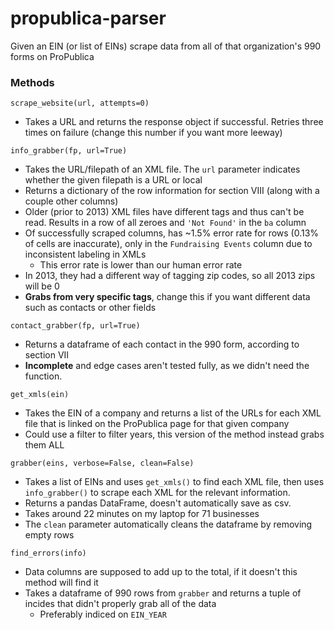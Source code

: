 # propublica-parser
Given an EIN (or list of EINs) scrape data from all of that organization's 990 forms on ProPublica

### Methods
`scrape_website(url, attempts=0)`
- Takes a URL and returns the response object if successful. Retries three times on failure (change this number if you want more leeway)

`info_grabber(fp, url=True)`
- Takes the URL/filepath of an XML file. The `url` parameter indicates whether the given filepath is a URL or local
- Returns a dictionary of the row information for section VIII (along with a couple other columns)
- Older (prior to 2013) XML files have different tags and thus can't be read. Results in a row of all zeroes and `'Not Found'` in the `ba` column
- Of successfully scraped columns, has ~1.5% error rate for rows (0.13% of cells are inaccurate), only in the `Fundraising Events` column due to inconsistent labeling in XMLs
    - This error rate is lower than our human error rate
- In 2013, they had a different way of tagging zip codes, so all 2013 zips will be 0
- **Grabs from very specific tags**, change this if you want different data such as contacts or other fields

`contact_grabber(fp, url=True)`
- Returns a dataframe of each contact in the 990 form, according to section VII
- **Incomplete** and edge cases aren't tested fully, as we didn't need the function.

`get_xmls(ein)`
- Takes the EIN of a company and returns a list of the URLs for each XML file that is linked on the ProPublica page for that given company
- Could use a filter to filter years, this version of the method instead grabs them ALL

`grabber(eins, verbose=False, clean=False)`
- Takes a list of EINs and uses `get_xmls()` to find each XML file, then uses `info_grabber()` to scrape each XML for the relevant information.
- Returns a pandas DataFrame, doesn't automatically save as csv.
- Takes around 22 minutes on my laptop for 71 businesses
- The `clean` parameter automatically cleans the dataframe by removing empty rows

`find_errors(info)`
- Data columns are supposed to add up to the total, if it doesn't this method will find it
- Takes a dataframe of 990 rows from `grabber` and returns a tuple of incides that didn't properly grab all of the data
    - Preferably indiced on `EIN_YEAR`
